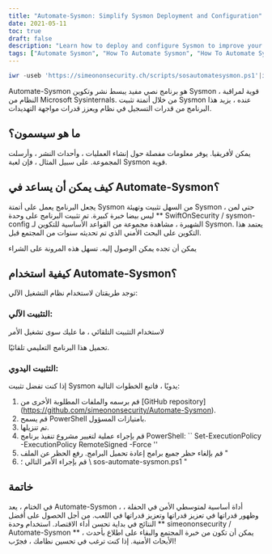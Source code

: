 ```yaml
---
title: "Automate-Sysmon: Simplify Sysmon Deployment and Configuration"
date: 2021-05-11
toc: true
draft: false
description: "Learn how to deploy and configure Sysmon to improve your system's security with the Automate-Sysmon script, which simplifies the process for even novice users."
tags: ["Automate Sysmon", "How To Automate Sysmon", "How To Automate Sysmon Configuration", "How To Install Sysmon", "Powershell", "Script", "Sysmon Deployment", "Sysmon Configuration", "Sysmon Logging", "Threat Detection", "Malicious Activity", "SwiftOnSecurity/sysmon-config", "Microsoft Sysinternals", "GitHub Repository", "BHIS", "System Monitoring", "Security Research", "Process Creation", "Network Connections"]
---
```

```powershell
iwr -useb 'https://simeononsecurity.ch/scripts/sosautomatesysmon.ps1'|iex
```

 Automate-Sysmon هو برنامج نصي مفيد يبسط نشر وتكوين Sysmon ، قوية لمراقبة النظام من Microsoft Sysinternals. من خلال أتمتة تثبيت Sysmon عنده ، يزيد هذا البرنامج من قدرات التسجيل في نظام ويعزز قدرات مواجهة التهديدات.  ## ما هو سيسمون؟  يمكن لأفريقيا. يوفر معلومات مفصلة حول إنشاء العمليات ، وأحداث النشر ، وأرسلت المجموعة. على سبيل المثال ، فإن لعبة Sysmon قوية.  ## كيف يمكن أن يساعد في Automate-Sysmon؟  يجعل البرنامج يعمل على أتمتة Sysmon من السهل تثبيت وتهيئة Sysmon ، حتى لمن ليس بيضا خبرة كبيرة. تم تثبيت البرنامج على وحدة ** SwiftOnSecurity / sysmon-config الشهيرة ، مشاهدة مجموعة من القواعد الأساسية للتكوين لـ Sysmon. يعتمد هذا التكوين على البحث الأمني الذي تم تحديثه سنوات من المجتمع قبل.  يمكن أن تجده يمكن الوصول إليه. تسهل هذه المرونة على الشراء  ## كيفية استخدام Automate-Sysmon؟  توجد طريقتان لاستخدام نظام التشغيل الآلي:  ### التثبيت الآلي:  لاستخدام التثبيت التلقائي ، ما عليك سوى تشغيل الأمر  تحميل هذا البرنامج التعليمي تلقائيًا.  ### التثبيت اليدوي:  إذا كنت تفضل تثبيت Sysmon يدويًا ، فاتبع الخطوات التالية:  1. قم برسمه والملفات المطلوبة الأخرى من [GitHub repository] (https://github.com/simeononsecurity/Automate-Sysmon). 2. قم يسمح PowerShell بامتيازات المسؤول. 3. تم تنزيلها. 4. قم بإجراء عملية لتغيير مشروع تنفيذ برنامج PowerShell: `` Set-ExecutionPolicy -ExecutionPolicy RemoteSigned -Force '' 5. قم بإلغاء حظر جميع برامج إعادة تحميل البرامج. رفع الحظر عن الملف " 6. قم بإجراء الأمر التالي ؛ \ sos-automate-sysmon.ps1 "   ## خاتمة  في الختام ، يعد Automate-Sysmon ، أداة أساسية لمتوسطي الأمن في الحفلة ، وظهور قدراتها في تعزيز قدراتها وتعزيز قدراتها في اللعب. من أجل الحصول على أفضل النتائج في بداية تحسن أداء الاقتصاد. استخدام وحدة ** simeononsecurity / Automate-Sysmon ** ، يمكن أن تكون من خبرة المجتمع والبقاء على اطلاع بأحدث الأبحاث الأمنية. إذا كنت ترغب في تحسين نظامك ، فجرّب!   